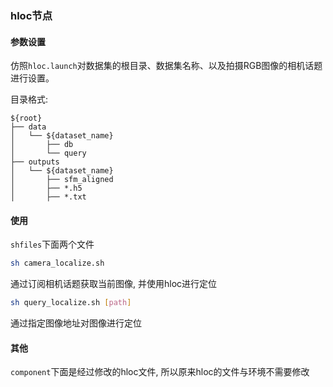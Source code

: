 ### hloc节点

#### 参数设置
仿照`hloc.launch`对数据集的根目录、数据集名称、以及拍摄RGB图像的相机话题进行设置。

目录格式:
```
${root}
├── data
│   └── ${dataset_name}
│       ├── db
│       └── query
├── outputs
│   └── ${dataset_name}
│       ├── sfm_aligned
│       ├── *.h5
│       ├── *.txt
```


#### 使用
`shfiles`下面两个文件

```sh
sh camera_localize.sh
```
通过订阅相机话题获取当前图像, 并使用hloc进行定位

```sh
sh query_localize.sh [path]
```
通过指定图像地址对图像进行定位


#### 其他
`component`下面是经过修改的hloc文件, 所以原来hloc的文件与环境不需要修改